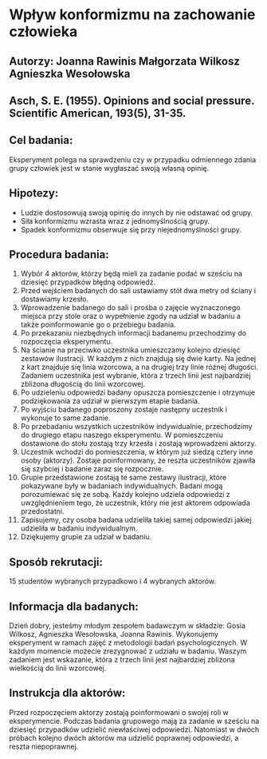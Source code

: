 # Wpływ konformizmu na zachowanie człowieka
 
## Autorzy: Joanna Rawinis Małgorzata Wilkosz Agnieszka Wesołowska
 
## Asch, S. E. (1955). Opinions and social pressure. Scientific American, 193(5), 31-35.
 
## **Cel badania:**
Eksperyment polega na sprawdzeniu czy w przypadku odmiennego zdania grupy człowiek jest w stanie wygłaszać swoją własną opinię.
 
## **Hipotezy:**
- Ludzie dostosowują swoją opinię do innych by nie odstawać od grupy.
- Siła konformizmu wzrasta wraz z jednomyślnością grupy.
- Spadek konformizmu obserwuje się przy niejednomyślności grupy.
 
 
## **Procedura badania:**
1. Wybór 4 aktorów, którzy będą mieli za zadanie podać w sześciu na dziesięć przypadków błędną odpowiedź.
2. Przed wejściem badanych do sali ustawiamy stół dwa metry od ściany i dostawiamy krzesło.
3. Wprowadzenie badanego do sali i prośba o zajęcie wyznaczonego miejsca przy stole oraz o wypełnienie zgody na udział w badaniu a także poinformowanie go o przebiegu badania.
4. Po przekazaniu niezbędnych informacji badanemu przechodzimy do rozpoczęcia eksperymentu.
5. Na ścianie na przeciwko uczestnika umieszczamy kolejno dziesięć zestawów ilustracji. W każdym z nich znajdują się dwie karty. Na jednej z kart znajduje się linia wzorcowa, a na drugiej trzy linie różnej długości. Zadaniem uczestnika jest wybranie, która z trzech linii jest najbardziej zbliżona długością do linii wzorcowej.
6. Po udzieleniu odpowiedzi badany opuszcza pomieszczenie i otrzymuje podziękowania za udział w pierwszym etapie badania.
7. Po wyjściu badanego poproszony zostaje następny uczestnik i wykonuje to same zadanie.
8. Po przebadaniu wszystkich uczestników indywidualnie, przechodzimy do drugiego etapu naszego eksperymentu. W pomieszczeniu dostawione do stołu zostają trzy krzesła i zostają wprowadzeni aktorzy.
9. Uczestnik wchodzi do pomieszczenia, w którym już siedzą cztery inne osoby (aktorzy). Zostaje poinformowany, że reszta uczestników zjawiła się szybciej i badanie zaraz się rozpocznie.
10. Grupie przedstawione zostają te same zestawy ilustracji, które pokazywane były w badaniach indywidualnych. Badani mogą porozumiewać się ze sobą. Każdy kolejno udziela odpowiedzi z uwzględnieniem tego, że uczestnik, który nie jest aktorem odpowiada przedostatni.
12. Zapisujemy, czy osoba badana udzieliła takiej samej odpowiedzi jakiej udzieliła w badaniu indywidualnym.
13. Dziękujemy grupie za udział w badaniu.
 
## **Sposób rekrutacji:**
15 studentów wybranych przypadkowo i 4 wybranych aktorów.
 
## **Informacja dla badanych:**
Dzień dobry, jesteśmy młodym zespołem badawczym w składzie: Gosia Wilkosz, Agnieszka Wesołowska, Joanna Rawinis. Wykonujemy eksperyment w ramach zajęć z metodologii badań psychologicznych. W każdym momencie możecie zrezygnować z udziału w badaniu. Waszym zadaniem jest wskazanie, która z trzech linii jest najbardziej zbliżona wielkością do linii wzorcowej.
 
## **Instrukcja dla aktorów:**
Przed rozpoczęciem aktorzy zostają poinformowani o swojej roli w eksperymencie. Podczas badania grupowego mają za zadanie w sześciu na dziesięć przypadków udzielić niewłaściwej odpowiedzi. Natomiast w dwóch próbach kolejno dwóch aktorów ma udzielić poprawnej odpowiedzi, a reszta niepoprawnej.